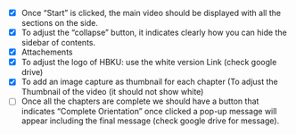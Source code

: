 - [x] Once “Start” is clicked, the main video should be displayed with all the sections on the side.
- [x] To adjust the “collapse” button, it indicates clearly how you can hide the sidebar of contents.
- [x] Attachements
- [x] To adjust the logo of HBKU: use the white version Link (check google drive)
- [x] To add an image capture as thumbnail for each chapter (To adjust the Thumbnail of the video (it should not show white)
- [ ] Once all the chapters are complete we should have a button that indicates “Complete Orientation” once clicked a pop-up message will appear including the final message (check google drive for message).
